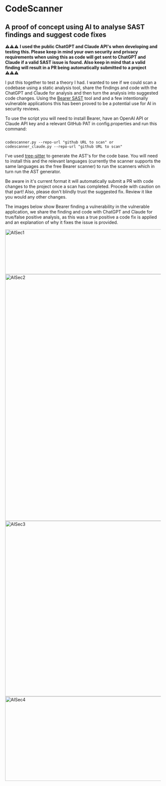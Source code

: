 # CodeScanner
## A proof of concept using AI to analyse SAST findings and suggest code fixes

⚠️⚠️⚠️ **I used the public ChatGPT and Claude API's when developing and testing this. Please keep in mind your own security and privacy requirements when using this as code will get sent to ChatGPT and Claude if a valid SAST issue is found. Also keep in mind that a valid finding will result in a PR being automatically submitted to a project** ⚠️⚠️⚠️

I put this together to test a theory I had. I wanted to see if we could scan a codebase using a static analysis tool, share the findings and code with the ChatGPT and Claude for analysis and then turn the analysis into suggested code changes. Using the [Bearer SAST](https://github.com/Bearer/bearer) tool and and a few intentionally vulnerable applications this has been proved to be a potential use for AI in security reviews. 

To use the script you will need to install Bearer, have an OpenAI API or Claude API key and a relevant GitHub PAT in config.properties and run this command:

```

codescanner.py --repo-url "github URL to scan" or codescanner_claude.py --repo-url "github URL to scan"

```

I've used [tree-sitter](https://tree-sitter.github.io/tree-sitter/) to generate the AST's for the code base. You will need to install this and the relevant languages (currently the scanner supports the same languages as the free Bearer scanner) to run the scanners which in turn run the AST generator.  

Be aware in it's current format it will automatically submit a PR with code changes to the project once a scan has completed. Procede with caution on that part! Also, please don't blindly trust the suggested fix. Review it like you would any other changes.

The images below show Bearer finding a vulnerability in the vulnerable application, we share the finding and code with ChatGPT and Claude for true/false positive analysis, as this was a true positive a code fix is applied and an explanation of why it fixes the issue is provided. 

<img width="741" height="145" alt="AISec1" src="https://github.com/user-attachments/assets/2e473d64-e54a-454e-b9f8-75ab21b3c2c2" />
<img width="1566" height="797" alt="AISec2" src="https://github.com/user-attachments/assets/5365586e-7bed-447f-b5f9-fac00422b1b2" />
<img width="1528" height="567" alt="AISec3" src="https://github.com/user-attachments/assets/d31af47b-9490-4dbd-9af6-46a11296d231" />
<img width="1532" height="273" alt="AISec4" src="https://github.com/user-attachments/assets/017bcb6b-2537-4c77-9ab4-c5c5f963cddc" />
